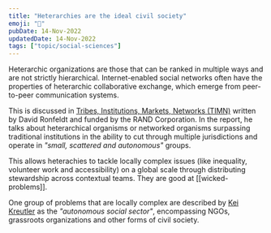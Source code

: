 ```yaml
---
title: "Heterarchies are the ideal civil society"
emoji: "🏡"
pubDate: 14-Nov-2022
updatedDate: 14-Nov-2022
tags: ["topic/social-sciences"]
---
```


Heterarchic organizations are those that can be ranked in multiple ways and are not strictly hierarchical. Internet-enabled social networks often have the properties of heterarchic collaborative exchange, which emerge from peer-to-peer communication systems.

This is discussed in [Tribes, Institutions, Markets, Networks (TIMN)](https://www.rand.org/content/dam/rand/pubs/papers/2005/P7967.pdf) written by David Ronfeldt and funded by the RAND Corporation. In the report, he talks about heterarchical organisms or networked organisms surpassing traditional institutions in the ability to cut through multiple jurisdictions and operate in _"small, scattered and autonomous"_ groups.

This allows heterachies to tackle locally complex issues (like inequality, volunteer work and accessibility) on a global scale through distributing stewardship across contextual teams. They are good at [[wicked-problems]].

One group of problems that are locally complex are described by [Kei Kreutler](_[@keikreutler](https://twitter.com/keikreutler?lang=de)_) as the _"autonomous social sector"_, encompassing NGOs, grassroots organizations and other forms of civil society.